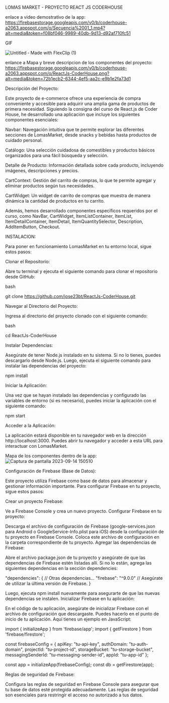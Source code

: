 LOMAS MARKET - PROYECTO REACT JS CODERHOUSE

enlace a video demostrativo de la app: https://firebasestorage.googleapis.com/v0/b/coderhouse-a2063.appspot.com/o/Secuencia%2001_1.mp4?alt=media&token=f08bf046-9989-40db-9d13-d92af710fc51

GIF

![Untitled ‑ Made with FlexClip (1)](https://github.com/jose23bt/ReactJs-CoderHouse/assets/117915069/8d345cdb-83a6-4eef-892c-b5c74dafcf65)

enlance a Mapa y breve descripcion de los componentes del proyecto: https://firebasestorage.googleapis.com/v0/b/coderhouse-a2063.appspot.com/o/ReactJs-CoderHouse.png?alt=media&token=72b1ecb2-6344-4ef5-aa2c-e9b1e2fa73d1


Descripción del Proyecto:

Este proyecto de e-commerce ofrece una experiencia de compra conveniente y accesible para adquirir una amplia gama de productos de primera necesidad. Siguiendo la consigna del curso de React.js de Coder House, he desarrollado una aplicación que incluye los siguientes componentes esenciales:

Navbar: Navegación intuitiva que te permite explorar las diferentes secciones de LomasMarket, desde snacks y bebidas hasta productos de cuidado personal.

Catálogo: Una selección cuidadosa de comestibles y productos básicos organizados para una fácil búsqueda y selección.

Detalle de Producto: Información detallada sobre cada producto, incluyendo imágenes, descripciones y precios.

CartContext: Gestión del carrito de compras, lo que te permite agregar y eliminar productos según tus necesidades.

CartWidget: Un widget de carrito de compras que muestra de manera dinámica la cantidad de productos en tu carrito.

Además, hemos desarrollado componentes específicos requeridos por el curso, como NavBar, CartWidget, ItemListContainer, ItemList, ItemDetailContainer, ItemDetail, ItemQuantitySelector, Description, AddItemButton, Checkout.



INSTALACION:

Para poner en funcionamiento LomasMarket en tu entorno local, sigue estos pasos:

Clonar el Repositorio:

Abre tu terminal y ejecuta el siguiente comando para clonar el repositorio desde GitHub:

bash

git clone https://github.com/jose23bt/ReactJs-CoderHouse.git

Navegar al Directorio del Proyecto:

Ingresa al directorio del proyecto clonado con el siguiente comando:

bash

cd ReactJs-CoderHouse


Instalar Dependencias:

Asegúrate de tener Node.js instalado en tu sistema. Si no lo tienes, puedes descargarlo desde Node.js.
Luego, ejecuta el siguiente comando para instalar las dependencias del proyecto:

npm install

Iniciar la Aplicación:

Una vez que se hayan instalado las dependencias y configurado las variables de entorno (si es necesario), puedes iniciar la aplicación con el siguiente comando:

npm start

Acceder a la Aplicación:

La aplicación estará disponible en tu navegador web en la dirección http://localhost:3000. Puedes abrir tu navegador y acceder a esta URL para interactuar con LomasMarket.

Mapa de los componentes dentro de la app:
![Captura de pantalla 2023-09-14 150510](https://github.com/jose23bt/ReactJs-CoderHouse/assets/117915069/f50393e7-7646-4be4-9cd7-f5f89f043411)

Configuración de Firebase (Base de Datos):

Este proyecto utiliza Firebase como base de datos para almacenar y gestionar información importante. Para configurar Firebase en tu proyecto, sigue estos pasos:

Crear un proyecto Firebase:

Ve a Firebase Console y crea un nuevo proyecto.
Configurar Firebase en tu proyecto:

Descarga el archivo de configuración de Firebase (google-services.json para Android o GoogleService-Info.plist para iOS) desde la configuración de tu proyecto en Firebase Console.
Coloca este archivo de configuración en la carpeta correspondiente de tu proyecto.
Agregar las dependencias de Firebase:

Abre el archivo package.json de tu proyecto y asegúrate de que las dependencias de Firebase estén listadas allí. Si no lo están, agrega las siguientes dependencias en la sección dependencies:

"dependencies": {
  // Otras dependencias...
  "firebase": "^9.0.0" // Asegúrate de utilizar la última versión de Firebase.
}

Luego, ejecuta npm install nuevamente para asegurarte de que las nuevas dependencias se instalen.
Inicializar Firebase en tu aplicación:

En el código de tu aplicación, asegúrate de inicializar Firebase con el archivo de configuración que descargaste. Puedes hacerlo en el punto de inicio de tu aplicación. Aquí tienes un ejemplo en JavaScript:

import { initializeApp } from 'firebase/app';
import { getFirestore } from 'firebase/firestore';

const firebaseConfig = {
  apiKey: "tu-api-key",
  authDomain: "tu-auth-domain",
  projectId: "tu-project-id",
  storageBucket: "tu-storage-bucket",
  messagingSenderId: "tu-messaging-sender-id",
  appId: "tu-app-id"
};

const app = initializeApp(firebaseConfig);
const db = getFirestore(app);

Reglas de seguridad de Firebase:

Configura las reglas de seguridad en Firebase Console para asegurar que tu base de datos esté protegida adecuadamente. Las reglas de seguridad son esenciales para restringir el acceso no autorizado a tus datos.


